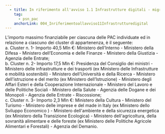 ```yaml
---
  - title: In riferimento all'avviso 1.1 Infrastrutture digitali - migrazione PSN - PAC Pilota, è possibile accedere al finanziamento in caso di realizzazione delle attività, con l'ausilio di fondi pubblici,nazionali, regionali o europei prima della pubblicazione dell'Avviso riferito alla Misura 1.1?
    tag:
      - psn_pac
    anchorLink: 004_Inriferimentoallavviso11Infrastrutturedigital
---
```


L’importo massimo finanziabile per ciascuna delle PAC individuate ed in relazione a ciascuno dei cluster di appartenenza, è il seguente:<br> a. Cluster n. 1- Importo 40,5 Mln €: Ministero dell’Interno - Ministero della Difesa - Ministero dell’Economia e delle Finanze - Ministero della Giustizia - Agenzia delle Entrate;<br> b. Cluster n. 2- Importo 17,5 Mln €: Presidenza del Consiglio dei ministri - Ministero delle infrastrutture e dei trasporti (ex Ministero delle Infrastrutture e mobilità sostenibili) - Ministero dell’Università e della Ricerca - Ministero dell'istruzione e del merito (ex Ministero dell’Istruzione) - Ministero degli Affari Esteri e della Cooperazione Internazionale - Ministero del Lavoro e delle Politiche Sociali - Ministero della Salute - Agenzia delle Dogane e dei Monopoli - Agenzia delle Entrate - Riscossione;<br> c. Cluster n. 3- Importo 2,3 Mln €: Ministero della Cultura - Ministero del Turismo - Ministero delle imprese e del made in Italy (ex Ministero dello Sviluppo Economico ) - Ministero dell'ambiente e della sicurezza energetica (ex Ministero della Transizione Ecologica) - Ministero dell'agricoltura, della sovranità alimentare e delle foreste (ex Ministero delle Politiche Agricole Alimentari e Forestali) - Agenzia del Demanio.
